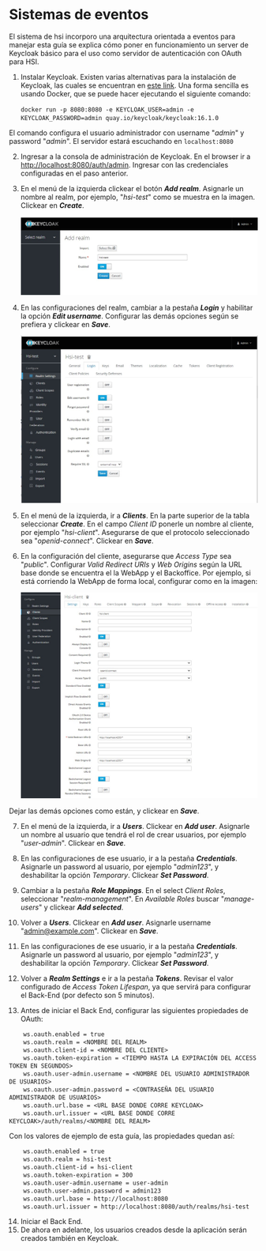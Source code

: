 # Sistemas de eventos

El sistema de hsi incorporo una arquitectura orientada a eventos para manejar  esta guía se explica cómo poner en funcionamiento un server de Keycloak básico para el uso como servidor de autenticación con OAuth para HSI.

1. Instalar Keycloak. Existen varias alternativas para la instalación de Keycloak, las cuales se encuentran en [este link](https://www.keycloak.org/getting-started). 
Una forma sencilla es usando Docker, que se puede hacer ejecutando el siguiente comando:
   
    `docker run -p 8080:8080 -e KEYCLOAK_USER=admin -e KEYCLOAK_PASSWORD=admin quay.io/keycloak/keycloak:16.1.0`

El comando configura el usuario administrador con username "_admin_" y password "_admin_". El servidor estará escuchando en `localhost:8080`

2. Ingresar a la consola de administración de Keycloak. En el browser ir a [http://localhost:8080/auth/admin](http://localhost:8080/auth/admin). Ingresar con las credenciales configuradas en el paso anterior.
3. En el menú de la izquierda clickear el botón **_Add realm_**. Asignarle un nombre al realm, por ejemplo, "_hsi-test_" como se muestra en la imagen. Clickear en **_Create_**.


   ![Add Realm](images/keycloak-1-create-realm.jpg) 

4. En las configuraciones del realm, cambiar a la pestaña _**Login**_ y habilitar la opción _**Edit username**_. Configurar las demás opciones según se prefiera y clickear en **_Save_**.


   ![Configure login](images/keycloak-2-configure-login.jpg)

5. En el menú de la izquierda, ir a _**Clients**_. En la parte superior de la tabla seleccionar **_Create_**. En el campo _Client ID_ ponerle un nombre al cliente, por ejemplo "_hsi-client_". Asegurarse de que el protocolo seleccionado sea "_openid-connect_". Clickear en _**Save**_.
6. En la configuración del cliente, asegurarse que _Access Type_ sea "_public_". Configurar _Valid Redirect URIs_ y _Web Origins_ según la URL base donde se encuentra el la WebApp y el Backoffice. Por ejemplo, si está corriendo la WebApp de forma local, configurar como en la imagen:


   ![Configure login](images/keycloak-3-configure-client.jpg)

Dejar las demás opciones como están, y clickear en _**Save**_.

7. En el menú de la izquierda, ir a _**Users**_. Clickear en _**Add user**_. Asignarle un nombre al usuario que tendrá el rol de crear usuarios, por ejemplo "_user-admin_". Clickear en _**Save**_.

8. En las configuraciones de ese usuario, ir a la pestaña _**Credentials**_. Asignarle un password al usuario, por ejemplo "_admin123_", y deshabilitar la opción _Temporary_. Clickear _**Set Password**_.

9. Cambiar a la pestaña _**Role Mappings**_. En el select _Client Roles_, seleccionar "_realm-management_". En _Available Roles_ buscar "_manage-users_" y clickear _**Add selected**_.

10. Volver a _**Users**_. Clickear en _**Add user**_. Asignarle username "admin@example.com". Clickear en _**Save**_.

11. En las configuraciones de ese usuario, ir a la pestaña _**Credentials**_. Asignarle un password al usuario, por ejemplo "_admin123_", y deshabilitar la opción _Temporary_. Clickear _**Set Password**_.

12. Volver a _**Realm Settings**_ e ir a la pestaña _**Tokens**_. Revisar el valor configurado de _Access Token Lifespan_, ya que servirá para configurar el Back-End (por defecto son 5 minutos).

13. Antes de iniciar el Back End, configurar las siguientes propiedades de OAuth:

```   
    ws.oauth.enabled = true
    ws.oauth.realm = <NOMBRE DEL REALM>
    ws.oauth.client-id = <NOMBRE DEL CLIENTE>
    ws.oauth.token-expiration = <TIEMPO HASTA LA EXPIRACIÓN DEL ACCESS TOKEN EN SEGUNDOS>
    ws.oauth.user-admin.username = <NOMBRE DEL USUARIO ADMINISTRADOR DE USUARIOS>
    ws.oauth.user-admin.password = <CONTRASEÑA DEL USUARIO ADMINISTRADOR DE USUARIOS>
    ws.oauth.url.base = <URL BASE DONDE CORRE KEYCLOAK>
    ws.oauth.url.issuer = <URL BASE DONDE CORRE KEYCLOAK>/auth/realms/<NOMBRE DEL REALM>
```

Con los valores de ejemplo de esta guía, las propiedades quedan así: 

``` 
    ws.oauth.enabled = true
    ws.oauth.realm = hsi-test
    ws.oauth.client-id = hsi-client
    ws.oauth.token-expiration = 300
    ws.oauth.user-admin.username = user-admin
    ws.oauth.user-admin.password = admin123
    ws.oauth.url.base = http://localhost:8080
    ws.oauth.url.issuer = http://localhost:8080/auth/realms/hsi-test
```

14. Iniciar el Back End.
15. De ahora en adelante, los usuarios creados desde la aplicación serán creados también en Keycloak.
